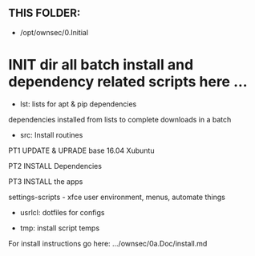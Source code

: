 ## THIS FOLDER: 
- /opt/ownsec/0.Initial

# INIT dir all batch install and dependency related scripts here ...

- lst: lists for apt & pip dependencies

dependencies installed from lists to complete downloads in a batch

- src: Install routines

PT1 UPDATE & UPRADE base 16.04 Xubuntu

PT2 INSTALL Dependencies

PT3 INSTALL the apps

settings-scripts - xfce user environment, menus, automate things

- usrlcl: dotfiles for configs

- tmp:  install script temps

For install instructions go here: 
.../ownsec/0a.Doc/install.md